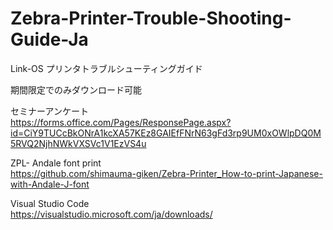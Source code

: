 # Zebra-Printer-Trouble-Shooting-Guide-Ja
Link-OS プリンタトラブルシューティングガイド

期間限定でのみダウンロード可能</br>

セミナーアンケート </br>
https://forms.office.com/Pages/ResponsePage.aspx?id=CiY9TUCcBkONrA1kcXA57KEz8GAIEfFNrN63gFd3rp9UM0xOWlpDQ0M5RVQ2NjhNWkVXSVc1V1EzVS4u

ZPL- Andale font print</br>
https://github.com/shimauma-giken/Zebra-Printer_How-to-print-Japanese-with-Andale-J-font

Visual Studio Code </br>
https://visualstudio.microsoft.com/ja/downloads/
